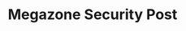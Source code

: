 ---
layout: "writing_by_category_security"
category: "Megazone"
permalink: "/writing/category/megazone/"
header-img: "assets/owner/hero/archive-bg.jpg"
header-video: "assets/video/metrix2.mp4"
title: "Megazone Security Post"
---